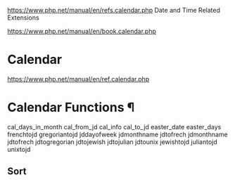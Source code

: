 https://www.php.net/manual/en/refs.calendar.php
Date and Time Related Extensions

https://www.php.net/manual/en/book.calendar.php
# Calendar

<!-- VER 23.9.15 REV 1 -->

https://www.php.net/manual/en/ref.calendar.php
# Calendar Functions ¶

cal_days_in_month
cal_from_jd
cal_info
cal_to_jd
easter_date
easter_days
frenchtojd
gregoriantojd
jddayofweek
jdmonthname
jdtofrech
jdmonthname
jdtofrech
jdtogregorian
jdtojewish
jdtojulian
jdtounix
jewishtojd
juliantojd
unixtojd

## Sort

